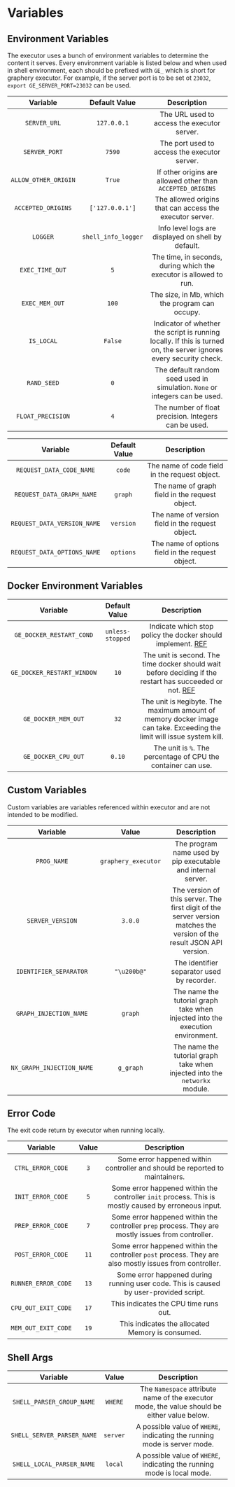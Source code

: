 # Variables

## Environment Variables

The executor uses a bunch of environment variables to determine the content it serves. Every environment variable is listed below and when used in shell environment, each should be prefixed with  `GE_`  which is short for graphery executor. For example, if the server port is to be set ot `23032`, `export GE_SERVER_PORT=23032` can be used. 

|     Variable     | Default Value |                         Description                          |
| :--------------: | :------------: | :----------------------------------------------------------: |
|   `SERVER_URL`   |  `127.0.0.1`   |         The URL used to access the executor server.          |
|   `SERVER_PORT`   |     `7590`     |         The port used to access the executor server.         |
| `ALLOW_OTHER_ORIGIN` | `True` | If other origins are allowed other than `ACCEPTED_ORIGINS` |
| `ACCEPTED_ORIGINS` |     `['127.0.0.1']`     |      The allowed origins that can access the executor server.      |
| `LOGGER` | `shell_info_logger` | Info level logs are displayed on shell by default. |
| `EXEC_TIME_OUT`  |      `5`       | The time, in seconds, during which the executor is allowed to run. |
| `EXEC_MEM_OUT` | `100` | The size, in Mb, which the program can occupy. |
|      `IS_LOCAL`      |     `False`     |    Indicator of whether the script is running locally. If this is turned on, the server ignores every security check.    |
| `RAND_SEED` | `0` | The default random seed used in simulation. `None` or integers can be used. |
| `FLOAT_PRECISION` | `4` | The number of float precision. Integers can be used. |

|          Variable           | Default Value |                   Description                    |
| :-------------------------: | :-----------: | :----------------------------------------------: |
|  `REQUEST_DATA_CODE_NAME`   |    `code`     |  The name of code field in the request object.   |
|  `REQUEST_DATA_GRAPH_NAME`  |    `graph`    |  The name of graph field in the request object.  |
| `REQUEST_DATA_VERSION_NAME` |   `version`   | The name of version field in the request object. |
| `REQUEST_DATA_OPTIONS_NAME` |   `options`   | The name of options field in the request object. |

## Docker Environment Variables

|          Variable          |  Default Value   |                         Description                          |
| :------------------------: | :--------------: | :----------------------------------------------------------: |
|  `GE_DOCKER_RESTART_COND`  | `unless-stopped` | Indicate which stop policy the docker should implement. [REF](https://docs.docker.com/compose/compose-file/compose-file-v3/#restart_policy) |
| `GE_DOCKER_RESTART_WINDOW` |       `10`       | The unit is `s`econd. The time docker should wait before deciding if the restart has succeeded or not. [REF](https://docs.docker.com/compose/compose-file/compose-file-v3/#restart_policy) |
|    `GE_DOCKER_MEM_OUT`     |       `32`       | The unit is `M`egibyte. The maximum amount of memory docker image can take. Exceeding the limit will issue system kill. |
|    `GE_DOCKER_CPU_OUT`     |      `0.10`      | The unit is `%`. The percentage of CPU the container can use. |



## Custom Variables

Custom variables are variables referenced within executor and are not intended to be modified. 

|         Variable          |        Value        |                         Description                          |
| :-----------------------: | :-----------------: | :----------------------------------------------------------: |
|        `PROG_NAME`        | `graphery_executor` | The program name used by pip executable and internal server. |
|     `SERVER_VERSION`      |       `3.0.0`       | The version of this server. The first digit of the server version matches the version of the result JSON API version. |
|  `IDENTIFIER_SEPARATOR`   |     `"\u200b@"`     |          The identifier separator used by recorder.          |
|  `GRAPH_INJECTION_NAME`   |       `graph`       | The name the tutorial graph take when injected into the execution environment. |
| `NX_GRAPH_INJECTION_NAME` |      `g_graph`      | The name the tutorial graph take when injected into the `networkx` module. |

## Error Code

The exit code return by executor when running locally. 

|      Variable       | Value |                         Description                          |
| :-----------------: | :---: | :----------------------------------------------------------: |
|  `CTRL_ERROR_CODE`  |  `3`  | Some error happened within controller and should be reported to maintainers. |
|  `INIT_ERROR_CODE`  |  `5`  | Some error happened within the controller  `init` process. This is mostly caused by erroneous input. |
|  `PREP_ERROR_CODE`  |  `7`  | Some error happened within the controller `prep` process. They are mostly issues from controller. |
|  `POST_ERROR_CODE`  | `11`  | Some error happened within the controller `post` process. They are also mostly issues from controller. |
| `RUNNER_ERROR_CODE` | `13`  | Some error happened during running user code. This is caused by user-provided script. |
| `CPU_OUT_EXIT_CODE` | `17`  |            This indicates the CPU time runs out.             |
| `MEM_OUT_EXIT_CODE` | `19`  |       This indicates the allocated Memory is consumed.       |

## Shell Args

|          Variable          |  Value   |                         Description                          |
| :------------------------: | :------: | :----------------------------------------------------------: |
| `SHELL_PARSER_GROUP_NAME`  | `WHERE`  | The `Namespace` attribute name of the executor mode, the value should be either value below. |
| `SHELL_SERVER_PARSER_NAME` | `server` | A possible value of `WHERE`, indicating the running mode is server mode. |
| `SHELL_LOCAL_PARSER_NAME`  | `local`  | A possible value of  `WHERE`, indicating the running mode is local mode. |

